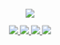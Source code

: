 <div align = "center">
    
<p align="center">
    <a href="https://github.com/minchan0304/">
        <img src="https://github-readme-stats.vercel.app/api?username=minchan0304&show_icons=true&theme=radical" /
    </a>
</p>
  
![](https://komarev.com/ghpvc/?username=minchan0304&style=flat-square&scale=1.2)
![](https://koreanbots.dev/api/widget/bots/status/931152690636017704.svg?icon=true&scale=1.2)
![](https://koreanbots.dev/api/widget/bots/servers/931152690636017704.svg?icon=true&scale=1.2)
![](https://koreanbots.dev/api/widget/bots/votes/931152690636017704.svg?icon=true&scale=1.2)
</div>
